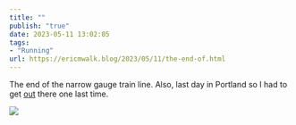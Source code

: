 ```yaml
---
title: ""
publish: "true"
date: 2023-05-11 13:02:05
tags:
- "Running"
url: https://ericmwalk.blog/2023/05/11/the-end-of.html
---
```

The end of the narrow gauge train line. Also, last day in Portland so I had to get [out](http://www.strava.com/activities/9051158986) there one last time.

![](https://ericmwalk.blog/uploads/2023/ccade5d791.jpg)